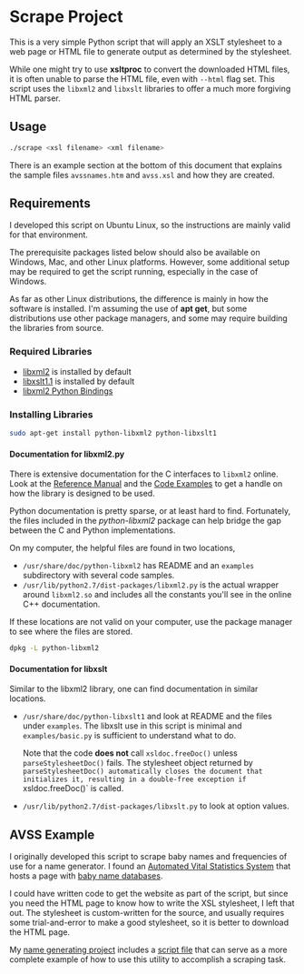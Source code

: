 # Scrape Project

This is a very simple Python script that will apply an XSLT stylesheet
to a web page or HTML file to generate output as determined by the
stylesheet.

While one might try to use **xsltproc** to convert the downloaded HTML
files, it is often unable to parse the HTML file, even with `--html` flag
set.  This script uses the `libxml2` and `libxslt` libraries to offer a
much more forgiving HTML parser.

## Usage

~~~sh
./scrape <xsl filename> <xml filename>
~~~

There is an example section at the bottom of this document that
explains the sample files `avssnames.htm` and `avss.xsl` and how
they are created.

## Requirements

I developed this script on Ubuntu Linux, so the instructions are mainly
valid for that environment.

The prerequisite packages listed below should also be available on Windows,
Mac, and other Linux platforms.  However, some additional setup may be
required to get the script running, especially in the case of Windows.

As far as other Linux distributions, the difference is mainly in how the
software is installed.  I'm assuming the use of **apt get**, but some
distributions use other package managers, and some may require building
the libraries from source.


### Required Libraries

- [libxml2](http://xmlsoft.org/) is installed by default
- [libxslt1.1](http://xmlsoft.org/XSLT/) is installed by default
- [libxml2 Python Bindings](http://xmlsoft.org/python.html)


### Installing Libraries

~~~sh
sudo apt-get install python-libxml2 python-libxslt1
~~~

#### Documentation for libxml2.py 

There is extensive documentation for the C interfaces to `libxml2`
online.  Look at the [Reference Manual](http://xmlsoft.org/html/index.html)
and the [Code Examples](http://xmlsoft.org/examples/index.html) to
get a handle on how the library is designed to be used.

Python documentation is pretty sparse, or at least hard to find.
Fortunately, the files included in the *python-libxml2* package can
help bridge the gap between the C and Python implementations.

On my computer, the helpful files are found in two locations,
- `/usr/share/doc/python-libxml2` has README and an `examples`
  subdirectory with several code samples.
- `/usr/lib/python2.7/dist-packages/libxml2.py` is the actual
  wrapper around `libxml2.so` and includes all the constants
  you'll see in the online C++ documentation.

If these locations are not valid on your computer, use the package
manager to see where the files are stored.

~~~sh
dpkg -L python-libxml2
~~~

#### Documentation for libxslt

Similar to the libxml2 library, one can find documentation in similar
locations.

- `/usr/share/doc/python-libxslt1` and look at README and the files under
  `examples`.  The libxslt use in this script is minimal and `examples/basic.py`
  is sufficient to understand what to do.

  Note that the code **does not** call `xsldoc.freeDoc()` unless `parseStylesheetDoc()`
  fails.  The stylesheet object returned by `parseStylesheetDoc() automatically
  closes the document that initializes it, resulting in a double-free exception
  if `xsldoc.freeDoc()` is called.
  
- `/usr/lib/python2.7/dist-packages/libxslt.py` to look at option values.

## AVSS Example

I originally developed this script to scrape baby names and frequencies of use
for a name generator.  I found an [Automated Vital Statistics System](http://www.avss.ucsb.edu/)
that hosts a page with [baby name databases](http://www.avss.ucsb.edu/name.htm).

I could have written code to get the website as part of the script, but
since you need the HTML page to know how to write the XSL stylesheet,
I left that out.  The stylesheet is custom-written for the source, and
usually requires some trial-and-error to make a good stylesheet, so it
is better to download the HTML page.

My [name generating project](https://github.com/cjungmann/namegen) includes
a [script file](https://github.com/cjungmann/namegen/builddoc) that can serve as a more complete example of how to use this utility to accomplish a scraping task.